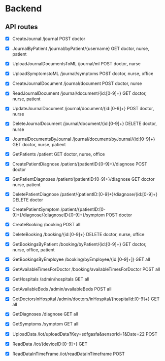 # Backend

## API routes
* [x] CreateJournal /journal POST doctor
* [x] JournalByPatient /journal/byPatient/{username} GET doctor, nurse, patient
* [x] UploadJournalDocumentsToML /journal/ml POST doctor, nurse
* [x] UploadSymptomstoML /journal/symptoms POST doctor, nurse, office

* [x] CreateJournalDocument /journal/document POST  doctor, nurse
* [x] ReadJournalDocument /journal/document/{id:[0-9]+} GET doctor, nurse, patient
* [x] UpdateJournalDocument /journal/document/{id:[0-9]+} POST doctor, nurse
* [x] DeleteJournalDocument /journal/document/{id:[0-9]+} DELETE doctor, nurse
* [x] JournalDocumentsByJournal /journal/document/byJournal/{id:[0-9]+} GET doctor, nurse, patient

* [x] GetPatients /patient GET doctor, nurse, office
* [x] CreatePatientDiagnose /patient/{patientID:[0-9]+}/diagnose POST doctor
* [x] GetPatientDiagnoses /patient/{patientID:[0-9]+}/diagnose GET doctor nurse, patient
* [x] DeletePatientDiagnose /patient/{patientID:[0-9]+}/diagnose/{id:[0-9]+} DELETE doctor
* [x] CreatePatientSymptom /patient/{patientID:[0-9]+}/diagnose/{diagnoseID:[0-9]+}/symptom POST doctor

* [x] CreateBooking /booking POST all
* [x] DeleteBooking /booking/{id:[0-9]+} DELETE doctor, nurse, office
* [x] GetBookingsByPatient /booking/byPatient/{id:[0-9]+} GET doctor, nurse, office, patient
* [x] GetBookingsByEmployee /booking/byEmployee/{id:[0-9]+]} GET all
* [x] GetAvailableTimesForDoctor /booking/availableTimesForDoctor POST all

* [x] GetHospitals /admin/hospitals GET all
* [x] GetAvailableBeds /admin/availableBeds POST all
* [x] GetDoctorsInHospital /admin/doctors/inHospital/{hospitalId:[0-9]+} GET all

* [x] GetDiagnoses /diagnose GET all
* [x] GetSymptoms /symptom GET all

* [x] UploadData /iot/uploadData?Key=sdfgasfa&sensorId=1&Date=22 POST
* [x] ReadData /iot/{deviceID:[0-9]+} GET
* [x] ReadDataInTimeFrame /iot/readDataInTimeframe POST